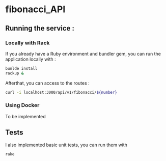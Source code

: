 # fibonacci_API

## Running the service :

### Locally with Rack

If you already have a Ruby environment and bundler gem, you can run the application locally with :

``` bash
bunlde install
rackup &
```

Afterthat, you can access to the routes :
``` bash
curl -i localhost:3000/api/v1/fibonacci/${number}
```

### Using Docker

To be implemented

## Tests

I also implemented basic unit tests, you can run them with
```bash
rake
```
